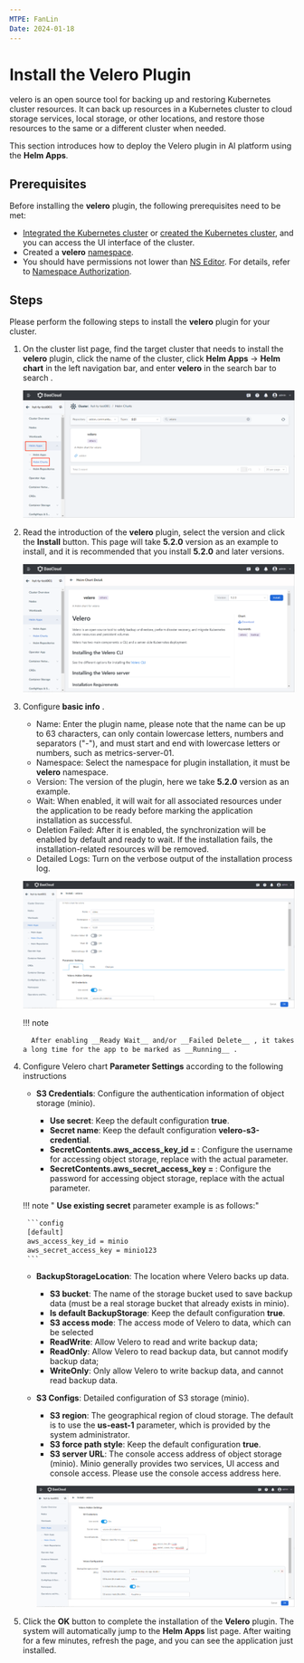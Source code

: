```yaml
---
MTPE: FanLin
Date: 2024-01-18
---
```


# Install the Velero Plugin

velero is an open source tool for backing up and restoring Kubernetes cluster resources. It can back up resources in a Kubernetes cluster to cloud storage services, local storage, or other locations, and restore those resources to the same or a different cluster when needed.

This section introduces how to deploy the Velero plugin in AI platform using the __Helm Apps__.

## Prerequisites

Before installing the __velero__ plugin, the following prerequisites need to be met:

- [Integrated the Kubernetes cluster](../clusters/integrate-cluster.md) or
  [created the Kubernetes cluster](../clusters/create-cluster.md),
  and you can access the UI interface of the cluster.
- Created a __velero__ [namespace](../namespaces/createns.md).
- You should have permissions not lower than
  [NS Editor](../permissions/permission-brief.md#ns-editor).
  For details, refer to [Namespace Authorization](../namespaces/createns.md).

## Steps

Please perform the following steps to install the __velero__ plugin for your cluster.

1. On the cluster list page, find the target cluster that needs to install the __velero__ plugin, click the name of the cluster, click __Helm Apps__ -> __Helm chart__ in the left navigation bar, and enter __velero__ in the search bar to search .

    ![Find velero](../../images/backup1.png)

2. Read the introduction of the __velero__ plugin, select the version and click the __Install__ button. This page will take __5.2.0__ version as an example to install, and it is recommended that you install __5.2.0__ and later versions.

    ![Install velero](../../images/backup2.png)

3. Configure __basic info__ .

     - Name: Enter the plugin name, please note that the name can be up to 63 characters, can only contain lowercase letters, numbers and separators ("-"), and must start and end with lowercase letters or numbers, such as metrics-server-01.
     - Namespace: Select the namespace for plugin installation, it must be __velero__ namespace.
     - Version: The version of the plugin, here we take __5.2.0__ version as an example.
     - Wait: When enabled, it will wait for all associated resources under the application to be ready before marking the application installation as successful.
     - Deletion Failed: After it is enabled, the synchronization will be enabled by default and ready to wait. If the installation fails, the installation-related resources will be removed.
     - Detailed Logs: Turn on the verbose output of the installation process log.

    ![Basic Info](../../images/backup3.png)

     !!! note

         After enabling __Ready Wait__ and/or __Failed Delete__ , it takes a long time for the app to be marked as __Running__ .

4. Configure Velero chart __Parameter Settings__ according to the following instructions

    - __S3 Credentials__: Configure the authentication information of object storage (minio).

        - __Use secret__: Keep the default configuration __true__.
        - __Secret name__: Keep the default configuration __velero-s3-credential__.
        - __SecretContents.aws_access_key_id = <modifiy>__: Configure the username for accessing object storage, replace __<modifiy>__ with the actual parameter.
        - __SecretContents.aws_secret_access_key = <modifiy>__: Configure the password for accessing object storage, replace __<modifiy>__ with the actual parameter.

    !!! note " __Use existing secret__ parameter example is as follows:"

        ```config
        [default]
        aws_access_key_id = minio
        aws_secret_access_key = minio123
        ```

    - __BackupStorageLocation__: The location where Velero backs up data.
        - __S3 bucket__: The name of the storage bucket used to save backup data (must be a real storage bucket that already exists in minio).
        - __Is default BackupStorage__: Keep the default configuration __true__.
        - __S3 access mode__: The access mode of Velero to data, which can be selected
        - __ReadWrite__: Allow Velero to read and write backup data;
        - __ReadOnly__: Allow Velero to read backup data, but cannot modify backup data;
        - __WriteOnly__: Only allow Velero to write backup data, and cannot read backup data.

    - __S3 Configs__: Detailed configuration of S3 storage (minio).
        - __S3 region__: The geographical region of cloud storage. The default is to use the __us-east-1__ parameter, which is provided by the system administrator.
        - __S3 force path style__: Keep the default configuration __true__.
        - __S3 server URL__: The console access address of object storage (minio). Minio generally provides two services, UI access and console access. Please use the console access address here.

        ![Parameter Settings](../../images/backup4.png)

5. Click the __OK__ button to complete the installation of the __Velero__ plugin. The system will automatically jump to the __Helm Apps__ list page. After waiting for a few minutes, refresh the page, and you can see the application just installed.
